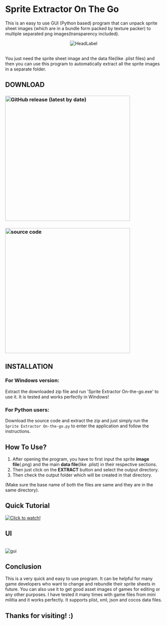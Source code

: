 # Sprite Extractor On The Go
This is an easy to use GUI (Python based) program that can unpack sprite sheet images (which are in a bundle form packed by texture packer) to multiple separated png images(transparency included).
<br><p align='center'>![HeadLabel](https://user-images.githubusercontent.com/89206401/156932646-3de21c52-f4b6-44c8-b25d-ed6a58341508.png)</p>
<br>You just need the sprite sheet image and the data file(like .plist files) and then you can use this program to automatically extract all the sprite images in a separate folder.
<br>
## DOWNLOAD 
### [<img alt="GitHub release (latest by date)" src="https://img.shields.io/github/v/release/Akascape/Sprite-Extractor-On-The-Go?display_name=release&label=Windows&logo=Windows&logoColor=019df4&style=for-the-badge" width="400">](https://github.com/Akascape/Sprite-Extractor-On-The-Go/releases/download/Sprite_Extracter_On-The-Go.zip/Sprite.Extractor.On-The-Go.zip)
### [<img alt="source code" src="https://img.shields.io/github/v/release/Akascape/Sprite-Extractor-On-The-Go?color=9508e2&label=Source%20Code&logo=Python&logoColor=yellow&style=for-the-badge"  width="400">](https://github.com/Akascape/Sprite-Extractor-On-The-Go/archive/refs/heads/Main.zip)
## INSTALLATION
### For Windows version:
Extract the downloaded zip file and run 'Sprite Extractor On-the-go.exe' to use it. It is tested and works perfectly in Windows!
### For Python users:
Download the source code and extract the zip and just simply run the `Sprite Extractor On-the-go.py` to enter the application and follow the instructions.
## How To Use?
1) After opening the program, you have to first input the sprite **image file**(.png) and the main **data file**(like .plist) in their respective sections.
2) Then just click on the **EXTRACT** button and select the output directory.
3) Then check the output folder which will be created in that directory.

(Make sure the base name of both the files are same and they are in the same directory).
## Quick Tutorial
[![Click to watch!](https://img.youtube.com/vi/YPxh8ihErjE/0.jpg)](https://youtu.be/YPxh8ihErjE)
## UI
<br>![gui](https://user-images.githubusercontent.com/89206401/156932748-36529f1c-abaa-46f0-8e4a-75d0840e9154.png)
<br>
## Conclusion
This is a very quick and easy to use program. It can be helpful for many game developers who want to change and rebundle their sprite sheets in future. You can also use it to get good asset images of games for editing or any other purposes. I have tested it many times with game files from mini militia and it works perfectly. It supports plist, xml, json and cocos data files.
<br>
## Thanks for visiting! :)
